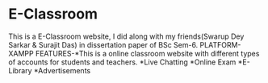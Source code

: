 # E-Classroom
This is a E-Classroom website, I did along with my friends(Swarup Dey Sarkar &amp; Surajit Das) in dissertation paper of BSc Sem-6. PLATFORM-XAMPP 
FEATURES-*This is a online classroom website with different types of accounts for students and teachers. 
*Live Chatting 
*Online Exam 
*E-Library 
*Advertisements
